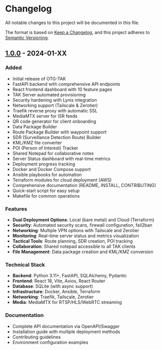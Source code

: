 # Changelog

All notable changes to this project will be documented in this file.

The format is based on [Keep a Changelog](https://keepachangelog.com/en/1.0.0/),
and this project adheres to [Semantic Versioning](https://semver.org/spec/v2.0.0.html).

## [1.0.0] - 2024-01-XX

### Added
- Initial release of OTG-TAK
- FastAPI backend with comprehensive API endpoints
- React frontend dashboard with 10 feature pages
- TAK Server automated provisioning
- Security hardening with Lynis integration
- Networking support (Tailscale & Zerotier)
- Traefik reverse proxy with automatic SSL
- MediaMTX server for ISR feeds
- QR code generator for client onboarding
- Data Package Builder
- Route Package Builder with waypoint support
- SDR (Surveillance Detection Route) Builder
- KML/KMZ file converter
- POI (Person of Interest) Tracker
- Shared Notepad for collaborative notes
- Server Status dashboard with real-time metrics
- Deployment progress tracking
- Docker and Docker Compose support
- Ansible playbooks for automation
- Terraform modules for cloud deployment (AWS)
- Comprehensive documentation (README, INSTALL, CONTRIBUTING)
- Quick-start script for easy setup
- Makefile for common operations

### Features
- **Dual Deployment Options**: Local (bare metal) and Cloud (Terraform)
- **Security**: Automated security scans, firewall configuration, fail2ban
- **Networking**: Multiple VPN options with Tailscale and Zerotier
- **Monitoring**: Real-time server status and metrics visualization
- **Tactical Tools**: Route planning, SDR creation, POI tracking
- **Collaboration**: Shared notepad accessible to all TAK clients
- **File Management**: Data package creation and KML/KMZ conversion

### Technical Stack
- **Backend**: Python 3.11+, FastAPI, SQLAlchemy, Pydantic
- **Frontend**: React 18, Vite, Axios, React Router
- **Database**: SQLite (with async support)
- **Infrastructure**: Docker, Ansible, Terraform
- **Networking**: Traefik, Tailscale, Zerotier
- **Media**: MediaMTX for RTSP/HLS/WebRTC streaming

### Documentation
- Complete API documentation via OpenAPI/Swagger
- Installation guide with multiple deployment methods
- Contributing guidelines
- Environment configuration examples

[1.0.0]: https://github.com/cywf/otg-tak/releases/tag/v1.0.0

